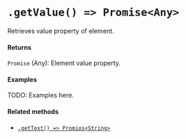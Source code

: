 # `.getValue() => Promise<Any>`

Retrieves value property of element.

#### Returns

`Promise` (Any): Element value property.

#### Examples

TODO: Examples here.

#### Related methods


- [`.getText() => Promios<String>`](./getText.md)
